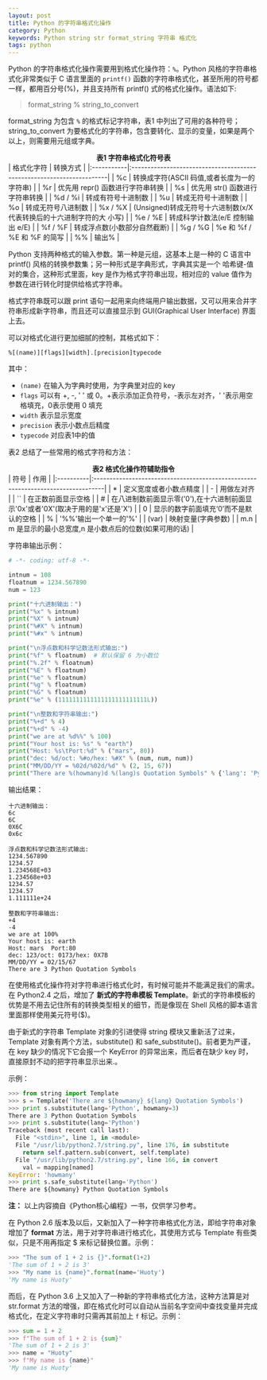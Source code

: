 ```yaml
---
layout: post
title: Python 的字符串格式化操作
category: Python
keywords: Python string str format_string 字符串 格式化
tags: python
---
```


Python 的字符串格式化操作需要用到格式化操作符：`%`。Python 风格的字符串格式化非常类似于 C 语言里面的 `printf()` 函数的字符串格式化，甚至所用的符号都一样，都用百分号(%)，并且支持所有 printf() 式的格式化操作。语法如下:

> format_string % string_to_convert

format_string 为包含 `%` 的格式标记字符串，表1 中列出了可用的各种符号；string_to_convert 为要格式化的字符串，包含要转化、显示的变量，如果是两个以上，则需要用元组或字典。

<div style="text-align:center;"><b>表1 字符串格式化符号表</b></div>
| 格式化字符 | 转换方式                                                              |
|:-----------|:----------------------------------------------------------------------|
| %c         | 转换成字符(ASCII 码值,或者长度为一的字符串)                           |
| %r         | 优先用 repr() 函数进行字符串转换                                      |
| %s         | 优先用 str() 函数进行字符串转换                                       |
| %d / %i    | 转成有符号十进制数                                                    |
| %u         | 转成无符号十进制数                                                    |
| %o         | 转成无符号八进制数                                                    |
| %x / %X    | (Unsigned)转成无符号十六进制数(x/X 代表转换后的十六进制字符的大 小写) |
| %e / %E    | 转成科学计数法(e/E 控制输出 e/E)                                      |
| %f / %F    | 转成浮点数(小数部分自然截断)                                          |
| %g / %G    | %e 和 %f / %E 和 %F 的简写                                            |
| %%         | 输出%                                                                 |

Python 支持两种格式的输入参数。第一种是元组，这基本上是一种的 C 语言中 printf() 风格的转换参数集；另一种形式是字典形式，字典其实是一个 哈希键-值 对的集合，这种形式里面，key 是作为格式字符串出现，相对应的 value 值作为参数在进行转化时提供给格式字符串。

格式字符串既可以跟 print 语句一起用来向终端用户输出数据，又可以用来合并字符串形成新字符串，而且还可以直接显示到 GUI(Graphical User Interface) 界面上去。

可以对格式化进行更加细腻的控制，其格式如下：

```
%[(name)][flags][width].[precision]typecode
```

其中：

- `(name)` 在输入为字典时使用，为字典里对应的 key
- `flags` 可以有 +, -, ' ' 或 0。+表示添加正负符号，-表示左对齐，' '表示用空格填充，0表示使用 0 填充
- `width` 表示显示宽度
- `precision` 表示小数点后精度
- `typecode` 对应表1中的值

表2 总结了一些常用的格式字符和方法：

<div style="text-align:center;"><b>表2 格式化操作符辅助指令</b></div>
| 符号      | 作用                                                                             |
|:----------|:---------------------------------------------------------------------------------|
| *         | 定义宽度或者小数点精度                                                           |
| -         | 用做左对齐                                                                       |
| `<space>` | 在正数前面显示空格                                                               |
| #         | 在八进制数前面显示零('0'),在十六进制前面显示'0x'或者'0X'(取决于用的是'x'还是'X') |
| 0         | 显示的数字前面填充‘0’而不是默认的空格                                            |
| %         | '%%'输出一个单一的'%'                                                            |
| (var)     | 映射变量(字典参数)                                                               |
| m.n       | m 是显示的最小总宽度,n 是小数点后的位数(如果可用的话)                            |

字符串输出示例：

```python
# -*- coding: utf-8 -*-

intnum = 108
floatnum = 1234.567890
num = 123

print("十六进制输出：")
print("%x" % intnum)
print("%X" % intnum)
print("%#X" % intnum)
print("%#x" % intnum)

print("\n浮点数和科学记数法形式输出:")
print("%f" % floatnum)  # 默认保留 6 为小数位
print("%.2f" % floatnum)
print("%E" % floatnum)
print("%e" % floatnum)
print("%g" % floatnum)
print("%G" % floatnum)
print("%e" % (1111111111111111111111111L))

print("\n整数和字符串输出:")
print("%+d" % 4)
print("%+d" % -4)
print("we are at %d%%" % 100)
print("Your host is: %s" % "earth")
print("Host: %s\tPort:%d" % ("mars", 80))
print("dec: %d/oct: %#o/hex: %#X" % (num, num, num))
print("MM/DD/YY = %02d/%02d/%d" % (2, 15, 67))
print("There are %(howmany)d %(lang)s Quotation Symbols" % {'lang': 'Python', 'howmany': 3})
```

输出结果：

```
十六进制输出：
6c
6C
0X6C
0x6c

浮点数和科学记数法形式输出:
1234.567890
1234.57
1.234568E+03
1.234568e+03
1234.57
1234.57
1.111111e+24

整数和字符串输出:
+4
-4
we are at 100%
Your host is: earth
Host: mars	Port:80
dec: 123/oct: 0173/hex: 0X7B
MM/DD/YY = 02/15/67
There are 3 Python Quotation Symbols
```

在使用格式化操作符对字符串进行格式化时，有时候可能并不能满足我们的需求。在 Python2.4 之后，增加了 **新式的字符串模板 Template**。新式的字符串模板的优势是不用去记住所有的转换类型相关的细节，而是像现在 Shell 风格的脚本语言里面那样使用美元符号($)。

由于新式的字符串 Template 对象的引进使得 string 模块又重新活了过来，Template 对象有两个方法，substitute() 和 safe_substitute()。前者更为严谨，在 key 缺少的情况下它会报一个 KeyError 的异常出来，而后者在缺少 key 时，直接原封不动的把字符串显示出来.。

示例：

```python
>>> from string import Template
>>> s = Template('There are ${howmany} ${lang} Quotation Symbols')
>>> print s.substitute(lang='Python', howmany=3)
There are 3 Python Quotation Symbols
>>> print s.substitute(lang='Python')
Traceback (most recent call last):
  File "<stdin>", line 1, in <module>
  File "/usr/lib/python2.7/string.py", line 176, in substitute
    return self.pattern.sub(convert, self.template)
  File "/usr/lib/python2.7/string.py", line 166, in convert
    val = mapping[named]
KeyError: 'howmany'
>>> print s.safe_substitute(lang='Python')
There are ${howmany} Python Quotation Symbols
```

**注：** 以上内容摘自《Python核心编程》一书，仅供学习参考。

在 Python 2.6 版本及以后，又新加入了一种字符串格式化方法，即给字符串对象增加了 **format** 方法，用于对字符串进行格式化，其使用方式与 Template 有些类似，只是不用再指定 $ 来标记替换位置。示例：

```python
>>> "The sum of 1 + 2 is {}".format(1+2)
'The sum of 1 + 2 is 3'
>>> "My name is {name}".format(name='Huoty')
'My name is Huoty'
```

而后，在 Python 3.6 上又加入了一种新的字符串格式化方法，这种方法算是对 str.format 方法的增强，即在格式化时可以自动从当前名字空间中查找变量并完成格式化，在定义字符串时只需再其前加上 `f` 标记。示例：

```python
>>> sum = 1 + 2
>>> f"The sum of 1 + 2 is {sum}"
'The sum of 1 + 2 is 3'
>>> name = "Huoty"
>>> f"My name is {name}"
'My name is Huoty'
```
